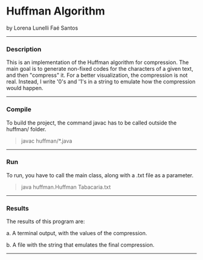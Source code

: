 # Huffman Algorithm
by Lorena Lunelli Faé Santos
___

<h3> Description </h3>

This is an implementation of the Huffman algorithm for compression.
The main goal is to generate non-fixed codes for the characters of a given text, and then "compress" it.
For a better visualization, the compression is not real. Instead, I write '0's and '1's in a string to emulate how the compression would happen.
___

<h3> Compile</h3>

To build the project, the command javac has to be called outside the huffman/ folder.

> javac huffman/*.java
___

<h3> Run</h3>

To run, you have to call the main class, along with a .txt file as a parameter.

> java huffman.Huffman Tabacaria.txt
___

<h3> Results</h3>

The results of this program are:

a. A terminal output, with the values of the compression.
	
b. A file with the string that emulates the final compression.
___
